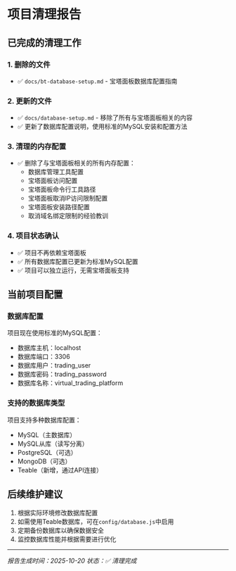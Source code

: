 # 项目清理报告

## 已完成的清理工作

### 1. 删除的文件
- ✅ `docs/bt-database-setup.md` - 宝塔面板数据库配置指南

### 2. 更新的文件
- ✅ `docs/database-setup.md` - 移除了所有与宝塔面板相关的内容
- ✅ 更新了数据库配置说明，使用标准的MySQL安装和配置方法

### 3. 清理的内存配置
- ✅ 删除了与宝塔面板相关的所有内存配置：
  - 数据库管理工具配置
  - 宝塔面板访问配置
  - 宝塔面板命令行工具路径
  - 宝塔面板取消IP访问限制配置
  - 宝塔面板安装路径配置
  - 取消域名绑定限制的经验教训

### 4. 项目状态确认
- ✅ 项目不再依赖宝塔面板
- ✅ 所有数据库配置已更新为标准MySQL配置
- ✅ 项目可以独立运行，无需宝塔面板支持

## 当前项目配置

### 数据库配置
项目现在使用标准的MySQL配置：
- 数据库主机：localhost
- 数据库端口：3306
- 数据库用户：trading_user
- 数据库密码：trading_password
- 数据库名称：virtual_trading_platform

### 支持的数据库类型
项目支持多种数据库配置：
- MySQL（主数据库）
- MySQL从库（读写分离）
- PostgreSQL（可选）
- MongoDB（可选）
- Teable（新增，通过API连接）

## 后续维护建议

1. 根据实际环境修改数据库配置
2. 如需使用Teable数据库，可在`config/database.js`中启用
3. 定期备份数据库以确保数据安全
4. 监控数据库性能并根据需要进行优化

---
*报告生成时间：2025-10-20*
*状态：✅ 清理完成*